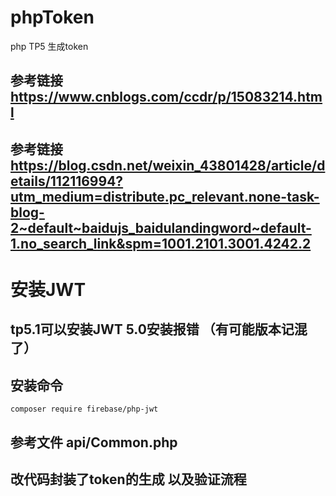 <!--
 * @Author: your name
 * @Date: 2022-01-06 17:12:53
 * @LastEditTime: 2022-01-06 17:18:50
 * @LastEditors: Please set LastEditors
 * @Description: 打开koroFileHeader查看配置 进行设置: https://github.com/OBKoro1/koro1FileHeader/wiki/%E9%85%8D%E7%BD%AE 
 * @FilePath: \phpToken\README.md
-->
# phpToken
php TP5 生成token
## 参考链接 https://www.cnblogs.com/ccdr/p/15083214.html
## 参考链接 https://blog.csdn.net/weixin_43801428/article/details/112116994?utm_medium=distribute.pc_relevant.none-task-blog-2~default~baidujs_baidulandingword~default-1.no_search_link&spm=1001.2101.3001.4242.2
# 安装JWT
## tp5.1可以安装JWT 5.0安装报错 （有可能版本记混了）
## 安装命令 
`composer require firebase/php-jwt`
## 参考文件 api/Common.php
## 改代码封装了token的生成 以及验证流程

